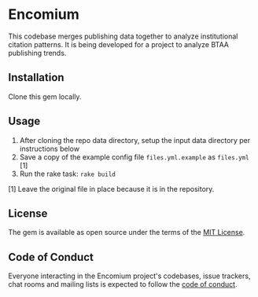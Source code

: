 # Encomium

This codebase merges publishing data together to analyze institutional citation patterns. It is being developed for a project to analyze BTAA publishing trends.

## Installation

Clone this gem locally.

## Usage

1. After cloning the repo data directory, setup the input data directory per instructions below
2. Save a copy of the example config file `files.yml.example` as `files.yml` [1]
3. Run the rake task: `rake build`

[1] Leave the original file in place because it is in the repository.

## License

The gem is available as open source under the terms of the [MIT License](https://opensource.org/licenses/MIT).

## Code of Conduct

Everyone interacting in the Encomium project's codebases, issue trackers, chat rooms and mailing lists is expected to follow the [code of conduct](https://github.com/[USERNAME]/encomium/blob/master/CODE_OF_CONDUCT.md).
